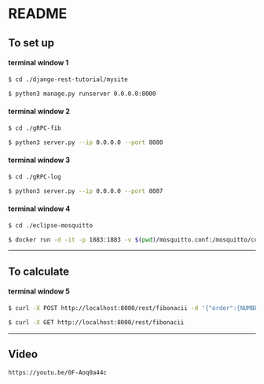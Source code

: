 # README

## To set up
#### terminal window 1
```bash
$ cd ./django-rest-tutorial/mysite
```
```bash
$ python3 manage.py runserver 0.0.0.0:8000
```

#### terminal window 2
```bash
$ cd ./gRPC-fib
```
```bash
$ python3 server.py --ip 0.0.0.0 --port 8080
```

#### terminal window 3
```bash
$ cd ./gRPC-log
```
```bash
$ python3 server.py --ip 0.0.0.0 --port 8087
```

#### terminal window 4
```bash
$ cd ./eclipse-mosquitto
```
```bash
$ docker run -d -it -p 1883:1883 -v $(pwd)/mosquitto.conf:/mosquitto/config/mosquitto.conf eclipse-mosquitto
```
---
## To calculate
#### terminal window 5
```bash
$ curl -X POST http://localhost:8000/rest/fibonacii -d '{"order":{NUMBER}}'
```
```bash
$ curl -X GET http://localhost:8000/rest/fibonacii
```
---
## Video
```bash
https://youtu.be/0F-Aoq0a44c
```
